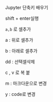 Jupyter 단축키 배우기

shift + enter실행

`a,b` 로 셀추가

a : 위로 셀추가

b : 아래로 셀추가

dd : 선택셀삭제

c , v 로 복 붙

m : 마크다운으로 변경

y : code로 변경



